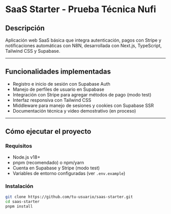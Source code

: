 # SaaS Starter - Prueba Técnica Nufi

## Descripción

Aplicación web SaaS básica que integra autenticación, pagos con Stripe y notificaciones automáticas con N8N, desarrollada con Next.js, TypeScript, Tailwind CSS y Supabase.

---

## Funcionalidades implementadas

- Registro e inicio de sesión con Supabase Auth
- Manejo de perfiles de usuario en Supabase
- Integración con Stripe para agregar métodos de pago (modo test)
- Interfaz responsiva con Tailwind CSS
- Middleware para manejo de sesiones y cookies con Supabase SSR
- Documentación técnica y video demostrativo (en proceso)

---

## Cómo ejecutar el proyecto

### Requisitos

- Node.js v18+
- pnpm (recomendado) o npm/yarn
- Cuenta en Supabase y Stripe (modo test)
- Variables de entorno configuradas (ver `.env.example`)

### Instalación

```bash
git clone https://github.com/tu-usuario/saas-starter.git
cd saas-starter
pnpm install
